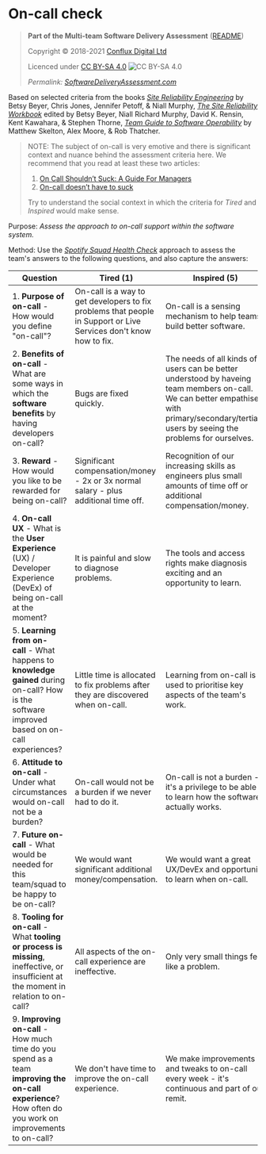 # On-call check

> **Part of the Multi-team Software Delivery Assessment** ([README](README.md))
> 
> Copyright © 2018-2021 [Conflux Digital Ltd](https://confluxdigital.net/)
> 
> Licenced under [CC BY-SA 4.0](https://creativecommons.org/licenses/by-sa/4.0/) ![CC BY-SA 4.0](https://licensebuttons.net/l/by-sa/3.0/88x31.png)
>
> _Permalink: [SoftwareDeliveryAssessment.com](http://SoftwareDeliveryAssessment.com/)_ 

Based on selected criteria from the books [_Site Reliability Engineering_](https://sre.google/sre-book/table-of-contents/) by Betsy Beyer, Chris Jones, Jennifer Petoff, & Niall Murphy, [_The Site Reliability Workbook_](https://sre.google/workbook/table-of-contents/) edited by Betsy Beyer, Niall Richard Murphy, David K. Rensin, Kent Kawahara, & Stephen Thorne, [_Team Guide to Software Operability_](http://operabilitybook.com/) by Matthew Skelton, Alex Moore, & Rob Thatcher.

> NOTE: The subject of on-call is very emotive and there is significant context and nuance behind the assessment criteria here. We recommend that you read at least these two articles:
>
> 1. [On Call Shouldn’t Suck: A Guide For Managers](https://charity.wtf/2020/10/03/on-call-shouldnt-suck-a-guide-for-managers/)
> 2. [On-call doesn’t have to suck](https://copyconstruct.medium.com/on-call-b0bd8c5ea4e0)
>
> Try to understand the social context in which the criteria for _Tired_ and _Inspired_ would make sense.

Purpose: *Assess the approach to on-call support within the software system.* 

Method: Use the [*Spotify Squad Health Check*](https://labs.spotify.com/2014/09/16/squad-health-check-model/) approach to assess the team's answers to the following questions, and also capture the answers:

| **Question**                                                                                                                                                                           | **Tired (1)**                                                                    | **Inspired (5)**                                                                                                                                                                                                                     |
| -------------------------------------------------------------------------------------------------------------------------------------------------------------------------------------- | -------------------------------------------------------------------------------- | ------------------------------------------------------------------------------------------------------------------------------------------------------------------------------------------------------------------------------------ |
| 1\. **Purpose of on-call** - How would you define "on-call"?                                                                    | On-call is a way to get developers to fix problems that people in Support or Live Services don't know how to fix.                           | On-call is a sensing mechanism to help teams build better software.                                                                                                                                                 |
| 2\. **Benefits of on-call** - What are some ways in which the **software benefits** by having developers on-call?                                                                | Bugs are fixed quickly.                           | The needs of all kinds of users can be better understood by haveing team members on-call. We can better empathise with primary/secondary/tertiary users by seeing the problems for ourselves.                                                                                                                                                 |
| 3\. **Reward** - How would you like to be rewarded for being on-call?                                                                                   | Significant compensation/money - 2x or 3x normal salary - plus additional time off.                                         | Recognition of our increasing skills as engineers plus small amounts of time off or additional compensation/money.                                                                                                                                                                                  |
| 4\. **On-call UX** - What is the **User Experience** (UX) / Developer Experience (DevEx) of being on-call at the moment?                                                    | It is painful and slow to diagnose problems.                                      | The tools and access rights make diagnosis exciting and an opportunity to learn.                                                                                                                                                                                         |
| 5\. **Learning from on-call** - What happens to **knowledge gained** during on-call? How is the software improved based on on-call experiences?                                                          | Little time is allocated to fix problems after they are discovered when on-call.                   | Learning from on-call is used to prioritise key aspects of the team's work.                                                                                                                                                                |
| 6\. **Attitude to on-call** - Under what circumstances would on-call not be a burden?                                                        | On-call would not be a burden if we never had to do it.                                | On-call is not a burden - it's a privilege to be able to learn how the software actually works.                                                                                                                               |
| 7\. **Future on-call** - What would be needed for this team/squad to be happy to be on-call?                                                     | We would want significant additional money/compensation.                                     | We would want a great UX/DevEx and opportunity to learn when on-call.                                                                              |
| 8\. **Tooling for on-call** - What **tooling or process is missing**, ineffective, or insufficient at the moment in relation to on-call?                                                                                        | All aspects of the on-call experience are ineffective.                                | Only very small things feel like a problem.                                                                                                                                                      |
| 9\. **Improving on-call** - How much time do you spend as a team **improving the on-call experience**? How often do you work on improvements to on-call?                                     | We don't have time to improve the on-call experience.                     | We make improvements and tweaks to on-call every week - it's continuous and part of our remit. |
